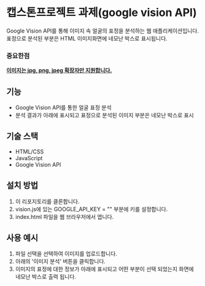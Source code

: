 # 캡스톤프로젝트 과제(google vision API)

Google Vision API를 통해 이미지 속 얼굴의 표정을 분석하는 웹 애플리케이션입니다.<br/>
표정으로 분석된 부분은 HTML 이미지화면에 네모난 박스로 표시됩니다.

### 중요한점
**<ins>이미지는 jpg, png, jpeg 확장자만 지원합니다.</ins>**

## 기능
- Google Vision API를 통한 얼굴 표정 분석
- 분석 결과가 아래에 표시되고 표정으로 분석된 이미지 부분은 네모난 박스로 표시

## 기술 스택
- HTML/CSS
- JavaScript
- Google Vision API

## 설치 방법
1. 이 리포지토리를 클론합니다.
2. vision.js에 있는 GOOGLE_API_KEY = "" 부분에 키를 설정합니다.
3. index.html 파일을 웹 브라우저에서 엽니다.

## 사용 예시
1. 파일 선택을 선택하여 이미지를 업로드합니다.
2. 아래의 '이미지 분석' 버튼을 클릭합니다.
3. 이미지의 표정에 대한 정보가 아래에 표시되고 어떤 부분이 선택 되었는지 화면에 네모난 박스로 출력 됩니다.
